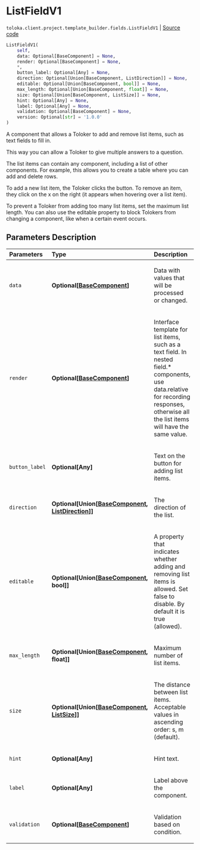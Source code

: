 # ListFieldV1
`toloka.client.project.template_builder.fields.ListFieldV1` | [Source code](https://github.com/Toloka/toloka-kit/blob/v1.0.1/src/client/project/template_builder/fields.py#L306)

```python
ListFieldV1(
    self,
    data: Optional[BaseComponent] = None,
    render: Optional[BaseComponent] = None,
    *,
    button_label: Optional[Any] = None,
    direction: Optional[Union[BaseComponent, ListDirection]] = None,
    editable: Optional[Union[BaseComponent, bool]] = None,
    max_length: Optional[Union[BaseComponent, float]] = None,
    size: Optional[Union[BaseComponent, ListSize]] = None,
    hint: Optional[Any] = None,
    label: Optional[Any] = None,
    validation: Optional[BaseComponent] = None,
    version: Optional[str] = '1.0.0'
)
```

A component that allows a Toloker to add and remove list items, such as text fields to fill in.


This way you can allow a Toloker to give multiple answers to a question.

The list items can contain any component, including a list of other components. For example, this allows you to
create a table where you can add and delete rows.

To add a new list item, the Toloker clicks the button. To remove an item, they click on the x on the right (it appears
when hovering over a list item).

To prevent a Toloker from adding too many list items, set the maximum list length. You can also use the editable
property to block Tolokers from changing a component, like when a certain event occurs.

## Parameters Description

| Parameters | Type | Description |
| :----------| :----| :-----------|
`data`|**Optional\[[BaseComponent](toloka.client.project.template_builder.base.BaseComponent.md)\]**|<p>Data with values that will be processed or changed.</p>
`render`|**Optional\[[BaseComponent](toloka.client.project.template_builder.base.BaseComponent.md)\]**|<p>Interface template for list items, such as a text field. In nested field.* components, use data.relative for recording responses, otherwise all the list items will have the same value.</p>
`button_label`|**Optional\[Any\]**|<p>Text on the button for adding list items.</p>
`direction`|**Optional\[Union\[[BaseComponent](toloka.client.project.template_builder.base.BaseComponent.md), [ListDirection](toloka.client.project.template_builder.base.ListDirection.md)\]\]**|<p>The direction of the list.</p>
`editable`|**Optional\[Union\[[BaseComponent](toloka.client.project.template_builder.base.BaseComponent.md), bool\]\]**|<p>A property that indicates whether adding and removing list items is allowed. Set false to disable. By default it is true (allowed).</p>
`max_length`|**Optional\[Union\[[BaseComponent](toloka.client.project.template_builder.base.BaseComponent.md), float\]\]**|<p>Maximum number of list items.</p>
`size`|**Optional\[Union\[[BaseComponent](toloka.client.project.template_builder.base.BaseComponent.md), [ListSize](toloka.client.project.template_builder.base.ListSize.md)\]\]**|<p>The distance between list items. Acceptable values in ascending order: s, m (default).</p>
`hint`|**Optional\[Any\]**|<p>Hint text.</p>
`label`|**Optional\[Any\]**|<p>Label above the component.</p>
`validation`|**Optional\[[BaseComponent](toloka.client.project.template_builder.base.BaseComponent.md)\]**|<p>Validation based on condition.</p>
